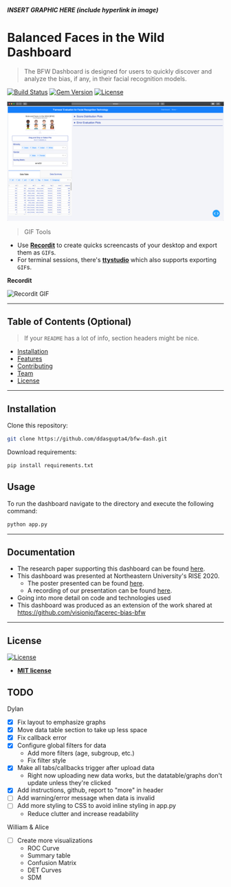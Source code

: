 
***INSERT GRAPHIC HERE (include hyperlink in image)***

# Balanced Faces in the Wild Dashboard



> The BFW Dashboard is designed for users to quickly discover and analyze the bias, if any, in their facial recognition models.

[![Build Status](http://img.shields.io/travis/badges/badgerbadgerbadger.svg?style=flat-square)](https://travis-ci.org/badges/badgerbadgerbadger)      [![Gem Version](http://img.shields.io/gem/v/badgerbadgerbadger.svg?style=flat-square)](https://rubygems.org/gems/badgerbadgerbadger) 
[![License](http://img.shields.io/:license-mit-blue.svg?style=flat-square)](http://badges.mit-license.org) 


![Dashboard UI](assets/dashboard-ui.png)



> GIF Tools

- Use <a href="http://recordit.co/" target="_blank">**Recordit**</a> to create quicks screencasts of your desktop and export them as `GIF`s.
- For terminal sessions, there's <a href="https://github.com/chjj/ttystudio" target="_blank">**ttystudio**</a> which also supports exporting `GIF`s.

**Recordit**

![Recordit GIF](http://g.recordit.co/iLN6A0vSD8.gif)

---

## Table of Contents (Optional)

> If your `README` has a lot of info, section headers might be nice.

- [Installation](#installation)
- [Features](#features)
- [Contributing](#contributing)
- [Team](#team)
- [License](#license)

---

## Installation
Clone this repository:
```bash
git clone https://github.com/ddasgupta4/bfw-dash.git
```

Download requirements:
```bash
pip install requirements.txt
```


## Usage
To run the dashboard navigate to the directory and execute the following command:

```bash
python app.py
```

---


## Documentation
- The research paper supporting this dashboard can be found <a href="assets/A Fairness Tool for Bias in FR Updated.pdf">here</a>.
- This dashboard was presented at Northeastern University's RISE 2020.
    - The poster presented can be found <a href="assets/RISE Poster.pdf">here</a>.
    - A recording of our presentation can be found <a href="https://web.microsoftstream.com/video/849f7262-b45e-41d7-9dd4-91a02dfe18cd" target="_blank">here</a>. 
- Going into more detail on code and technologies used
- This dashboard was produced as an extension of the work shared at https://github.com/visionjo/facerec-bias-bfw

---


## License

[![License](http://img.shields.io/:license-mit-blue.svg?style=flat-square)](http://badges.mit-license.org)

- **[MIT license](http://opensource.org/licenses/mit-license.php)**

## TODO

Dylan
- [x] Fix layout to emphasize graphs
- [x] Move data table section to take up less space
- [x] Fix callback error
- [x] Configure global filters for data
    - Add more filters (age, subgroup, etc.)
    - Fix filter style
- [x] Make all tabs/callbacks trigger after upload data
    - Right now uploading new data works, but the datatable/graphs don't update unless they're clicked
- [x] Add instructions, github, report to "more" in header
- [ ] Add warning/error message when data is invalid
- [ ] Add more styling to CSS to avoid inline styling in app.py
    - Reduce clutter and increase readability
    
William & Alice
- [ ] Create more visualizations
    - ROC Curve
    - Summary table
    - Confusion Matrix
    - DET Curves 
    - SDM
